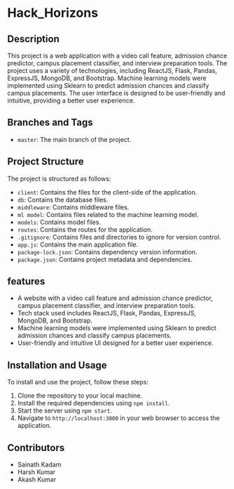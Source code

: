 # Hack_Horizons

## Description

This project is a web application with a video call feature, admission chance predictor, campus placement classifier, and interview preparation tools. The project uses a variety of technologies, including ReactJS, Flask, Pandas, ExpressJS, MongoDB, and Bootstrap. Machine learning models were implemented using Sklearn to predict admission chances and classify campus placements. The user interface is designed to be user-friendly and intuitive, providing a better user experience. 

## Branches and Tags

- `master`: The main branch of the project.

## Project Structure

The project is structured as follows:

- `client`: Contains the files for the client-side of the application.
- `db`: Contains the database files.
- `middleware`: Contains middleware files.
- `ml model`: Contains files related to the machine learning model.
- `models`: Contains model files.
- `routes`: Contains the routes for the application.
- `.gitignore`: Contains files and directories to ignore for version control.
- `app.js`: Contains the main application file.
- `package-lock.json`: Contains dependency version information.
- `package.json`: Contains project metadata and dependencies.

## features

- A website with a video call feature and admission chance predictor, campus placement classifier, and interview preparation tools.
- Tech stack used includes ReactJS, Flask, Pandas, ExpressJS, MongoDB, and Bootstrap.
- Machine learning models were implemented using Sklearn to predict admission chances and classify campus placements.
- User-friendly and intuitive UI designed for a better user experience.

## Installation and Usage

To install and use the project, follow these steps:

1. Clone the repository to your local machine.
2. Install the required dependencies using `npm install`.
3. Start the server using `npm start`.
4. Navigate to `http://localhost:3000` in your web browser to access the application.

## Contributors

- Sainath Kadam
- Harsh Kumar
- Akash Kumar
